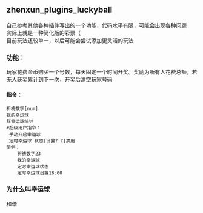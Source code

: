 ## zhenxun_plugins_luckyball
 自己参考其他各种插件写出的一个功能，代码水平有限，可能会出现各种问题  
 实际上就是一种简化版的彩票（  
 目前玩法还较单一，以后可能会尝试添加更灵活的玩法
### 功能：
 玩家花费金币购买一个号数，每天固定一个时间开奖。奖励为所有人花费总额，若无人获奖累计到下一次，开奖后清空玩家号码  
#### 指令：  
    祈祷数字[num]  
    我的幸运球  
    群幸运球统计 
    #超级用户指令：  
     手动开启幸运球  
     定时幸运球 状态|设置?:?|禁用  
    举例：  
        祈祷数字23  
        我的幸运球  
        定时幸运球状态  
        定时幸运球设置18:00  

### 为什么叫幸运球
 和谐
